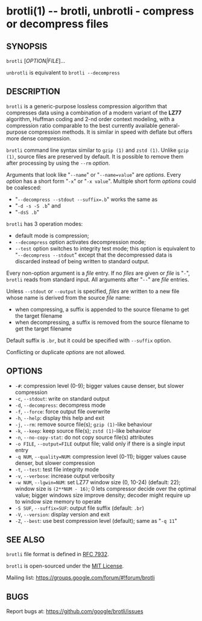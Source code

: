 brotli(1) -- brotli, unbrotli - compress or decompress files
================================================================

SYNOPSIS
--------

`brotli` [*OPTION|FILE*]...

`unbrotli` is equivalent to `brotli --decompress`

DESCRIPTION
-----------
`brotli` is a generic-purpose lossless compression algorithm that compresses
data using a combination of a modern variant of the **LZ77** algorithm, Huffman
coding and 2-nd order context modeling, with a compression ratio comparable to
the best currently available general-purpose compression methods. It is similar
in speed with deflate but offers more dense compression.

`brotli` command line syntax similar to `gzip (1)` and `zstd (1)`.
Unlike `gzip (1)`, source files are preserved by default. It is possible to
remove them after processing by using the `--rm` _option_.

Arguments that look like "`--name`" or "`--name=value`" are _options_. Every
_option_ has a short form "`-x`" or "`-x value`". Multiple short form _options_
could be coalesced:

* "`--decompress --stdout --suffix=.b`" works the same as
* "`-d -s -S .b`" and
* "`-dsS .b`"

`brotli` has 3 operation modes:

* default mode is compression;
* `--decompress` option activates decompression mode;
* `--test` option switches to integrity test mode; this option is equivalent to
  "`--decompress --stdout`" except that the decompressed data is discarded
  instead of being written to standard output.

Every non-option argument is a _file_ entry. If no _files_ are given or _file_
is "`-`", `brotli` reads from standard input. All arguments after "`--`" are
_file_ entries.

Unless `--stdout` or `--output` is specified, _files_ are written to a new file
whose name is derived from the source _file_ name:

* when compressing, a suffix is appended to the source filename to
  get the target filename
* when decompressing, a suffix is removed from the source filename to
  get the target filename

Default suffix is `.br`, but it could be specified with `--suffix` option.

Conflicting or duplicate _options_ are not allowed.

OPTIONS
-------

* `-#`:
    compression level (0-9); bigger values cause denser, but slower compression
* `-c`, `--stdout`:
    write on standard output
* `-d`, `--decompress`:
    decompress mode
* `-f`, `--force`:
    force output file overwrite
* `-h`, `--help`:
    display this help and exit
* `-j`, `--rm`:
    remove source file(s); `gzip (1)`-like behaviour
* `-k`, `--keep`:
    keep source file(s); `zstd (1)`-like behaviour
* `-n`, `--no-copy-stat`:
    do not copy source file(s) attributes
* `-o FILE`, `--output=FILE`
    output file; valid only if there is a single input entry
* `-q NUM`, `--quality=NUM`:
    compression level (0-11); bigger values cause denser, but slower compression
* `-t`, `--test`:
    test file integrity mode
* `-v`, `--verbose`:
    increase output verbosity
* `-w NUM`, `--lgwin=NUM`:
    set LZ77 window size (0, 10-24) (default: 22); window size is
    `(2**NUM - 16)`; 0 lets compressor decide over the optimal value; bigger
    windows size improve density; decoder might require up to window size
    memory to operate
* `-S SUF`, `--suffix=SUF`:
    output file suffix (default: `.br`)
* `-V`, `--version`:
    display version and exit
* `-Z`, `--best`:
    use best compression level (default); same as "`-q 11`"

SEE ALSO
--------

`brotli` file format is defined in
[RFC 7932](https://www.ietf.org/rfc/rfc7932.txt).

`brotli` is open-sourced under the
[MIT License](https://opensource.org/licenses/MIT).

Mailing list: https://groups.google.com/forum/#!forum/brotli

BUGS
----
Report bugs at: https://github.com/google/brotli/issues
